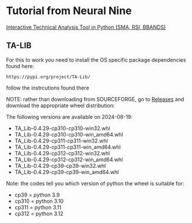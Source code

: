 # Tutorial from Neural Nine

[Interactive Technical Analysis Tool in Python (SMA, RSI, BBANDS)](https://www.youtube.com/watch?v=3HP-YbFuL5U)

## TA-LIB

For this to work you need to install the OS specific package dependencies found here:

    https://pypi.org/project/TA-Lib/

follow the instrcutions found there

NOTE: rather than downloading from SOURCEFORGE, go to [Releases](https://github.com/cgohlke/talib-build/releases) and download the appropriate wheel distribution:

The following versions are available on 2024-08-19:

* TA_Lib-0.4.29-cp310-cp310-win32.whl
* TA_Lib-0.4.29-cp310-cp310-win_amd64.whl
* TA_Lib-0.4.29-cp311-cp311-win32.whl
* TA_Lib-0.4.29-cp311-cp311-win_amd64.whl
* TA_Lib-0.4.29-cp312-cp312-win32.whl
* TA_Lib-0.4.29-cp312-cp312-win_amd64.whl
* TA_Lib-0.4.29-cp39-cp39-win32.whl
* TA_Lib-0.4.29-cp39-cp39-win_amd64.whl

Note: the codes tell you which version of python the wheel is suitable for:

* cp39 = python 3.9
* cp310 = python 3.10
* cp311 = python 3.11
* cp312 = python 3.12